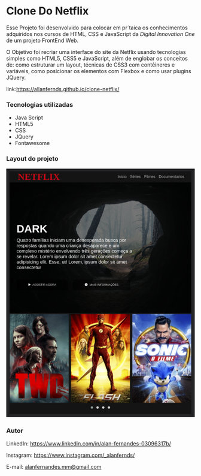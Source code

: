 # Clone Do Netflix

Esse Projeto foi desenvolvido para colocar em pr´taica os conhecimentos adquiridos nos cursos de HTML, CSS e JavaScript da *Digital Innovation One* de um projeto FrontEnd Web.

O Objetivo foi recriar uma interface do site da Netflix usando tecnologias simples como HTML5, CSS5 e JavaScript, além de englobar os conceitos de: como estruturar um layout, técnicas de CSS3 com contêineres e variáveis, como posicionar os elementos com Flexbox e como usar plugins JQuery.

link:https://allanfernds.github.io/clone-netflix/

### Tecnologias utilizadas
* Java Script
* HTML5
* CSS
* JQuery
* Fontawesome

### Layout do projeto

![layout-do-projeto.png](/img/layout%20do%20projeto/layout-do-projeto.png)

### Autor

LinkedIn: https://www.linkedin.com/in/alan-fernandes-03096317b/

Instagram: https://www.instagram.com/_alanfernds/

E-mail: alanfernandes.mm@gmail.com

